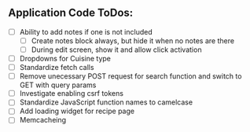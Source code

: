 ## Application Code ToDos:
- [ ] Ability to add notes if one is not included
  - [ ] Create notes block always, but hide it when no notes are there
  - [ ] During edit screen, show it and allow click activation
- [ ] Dropdowns for Cuisine type
- [ ] Standardize fetch calls
- [ ] Remove unecessary POST request for search function and switch to GET with query params
- [ ] Investigate enabling csrf tokens
- [ ] Standardize JavaScript function names to camelcase
- [ ] Add loading widget for recipe page
- [ ] Memcacheing
